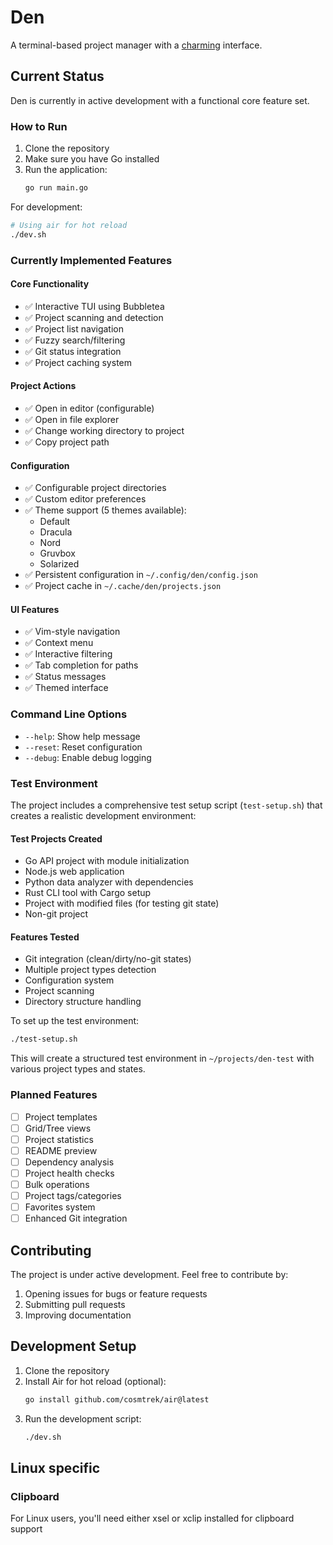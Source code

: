 # Den
A terminal-based project manager with a [charming](https://github.com/charmbracelet) interface.

## Current Status
Den is currently in active development with a functional core feature set.

### How to Run
1. Clone the repository
2. Make sure you have Go installed
3. Run the application:
   ```bash
   go run main.go
   ```

For development:
```bash
# Using air for hot reload
./dev.sh
```

### Currently Implemented Features

#### Core Functionality
- ✅ Interactive TUI using Bubbletea
- ✅ Project scanning and detection
- ✅ Project list navigation
- ✅ Fuzzy search/filtering
- ✅ Git status integration
- ✅ Project caching system

#### Project Actions
- ✅ Open in editor (configurable)
- ✅ Open in file explorer
- ✅ Change working directory to project
- ✅ Copy project path

#### Configuration
- ✅ Configurable project directories
- ✅ Custom editor preferences
- ✅ Theme support (5 themes available):
  - Default
  - Dracula
  - Nord
  - Gruvbox
  - Solarized
- ✅ Persistent configuration in `~/.config/den/config.json`
- ✅ Project cache in `~/.cache/den/projects.json`

#### UI Features
- ✅ Vim-style navigation
- ✅ Context menu
- ✅ Interactive filtering
- ✅ Tab completion for paths
- ✅ Status messages
- ✅ Themed interface

### Command Line Options
- `--help`: Show help message
- `--reset`: Reset configuration
- `--debug`: Enable debug logging

### Test Environment
The project includes a comprehensive test setup script (`test-setup.sh`) that creates a realistic development environment:

#### Test Projects Created
- Go API project with module initialization
- Node.js web application
- Python data analyzer with dependencies
- Rust CLI tool with Cargo setup
- Project with modified files (for testing git state)
- Non-git project

#### Features Tested
- Git integration (clean/dirty/no-git states)
- Multiple project types detection
- Configuration system
- Project scanning
- Directory structure handling

To set up the test environment:
```bash
./test-setup.sh
```
This will create a structured test environment in `~/projects/den-test` with various project types and states.

### Planned Features
- [ ] Project templates
- [ ] Grid/Tree views
- [ ] Project statistics
- [ ] README preview
- [ ] Dependency analysis
- [ ] Project health checks
- [ ] Bulk operations
- [ ] Project tags/categories
- [ ] Favorites system
- [ ] Enhanced Git integration

## Contributing
The project is under active development. Feel free to contribute by:
1. Opening issues for bugs or feature requests
2. Submitting pull requests
3. Improving documentation

## Development Setup
1. Clone the repository
2. Install Air for hot reload (optional):
   ```bash
   go install github.com/cosmtrek/air@latest
   ```
3. Run the development script:
   ```bash
   ./dev.sh
   ```

## Linux specific

### Clipboard
For Linux users, you'll need either xsel or xclip installed for clipboard support